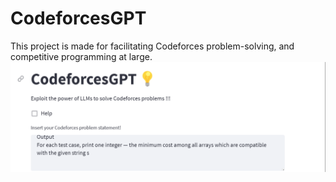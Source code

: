 # CodeforcesGPT
This project is made for facilitating Codeforces problem-solving, and competitive programming at large.
![Demo](MainDemo.png)

